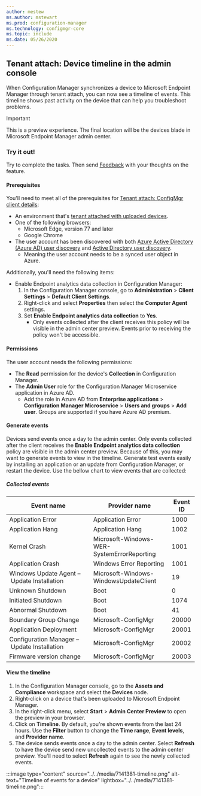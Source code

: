 ```yaml
---
author: mestew
ms.author: mstewart
ms.prod: configuration-manager
ms.technology: configmgr-core
ms.topic: include
ms.date: 05/26/2020
---
```


## Tenant attach: Device timeline in the admin console
<!--7141381-->
When Configuration Manager synchronizes a device to Microsoft Endpoint Manager through tenant attach, you can now see a timeline of events. This timeline shows past activity on the device that can help you troubleshoot problems.

> [!Important]
> This is a preview experience. The final location will be the devices blade in Microsoft Endpoint Manager admin center.

### Try it out!

Try to complete the tasks. Then send [Feedback](../../technical-preview-2003.md#bkmk_feedback) with your thoughts on the feature.

#### Prerequisites

You'll need to meet all of the prerequisites for [Tenant attach: ConfigMgr client details](../../technical-preview-2004#bkmk_mem):

- An environment that's [tenant attached with uploaded devices](../../../../../tenant-attach/device-sync-actions.md).
- One of the following browsers:
  - Microsoft Edge, version 77 and later
  - Google Chrome
- The user account has been discovered with both [Azure Active Directory (Azure AD) user discovery](../../../../servers/deploy/configure/about-discovery-methods.md#azureaddisc) and [Active Directory user discovery](../../../../servers/deploy/configure/about-discovery-methods.md#bkmk_aboutUser).
  - Meaning the user account needs to be a synced user object in Azure.

Additionally, you'll need the following items:

- Enable Endpoint analytics data collection in Configuration Manager:
   1. In the Configuration Manager console, go to **Administration** > **Client Settings** > **Default Client Settings**.
   1. Right-click and select **Properties** then select the **Computer Agent** settings.
   1. Set **Enable Endpoint analytics data collection** to **Yes**.
      - Only events collected after the client receives this policy will be visible in the admin center preview. Events prior to receiving the policy won't be accessible.

#### Permissions

The user account needs the following permissions:

- The **Read** permission for the device's **Collection** in Configuration Manager.
- The **Admin User** role for the Configuration Manager Microservice application in Azure AD.
  - Add the role in Azure AD from **Enterprise applications** > **Configuration Manager Microservice** > **Users and groups** > **Add user**. Groups are supported if you have Azure AD premium.


#### Generate events

Devices send events once a day to the admin center. Only events collected after the client receives the **Enable Endpoint analytics data collection** policy are visible in the admin center preview. Because of this, you may want to generate events to view in the timeline. Generate test events easily by installing an application or an update from Configuration Manager, or restart the device. Use the bellow chart to view events that are collected:

##### Collected events

|Event name|Provider name|Event ID|
|---|---|---|
|Application Error|Application Error|1000|
|Application Hang|Application Hang|1002|
|Kernel Crash|Microsoft-Windows-WER-SystemErrorReporting|1001|
|Application Crash|Windows Error Reporting|1001|
|Windows Update Agent – Update Installation|Microsoft-Windows-WindowsUpdateClient|19|
|Unknown Shutdown|Boot|0|
|Initiated Shutdown|Boot|1074|
|Abnormal Shutdown|Boot|41|
|Boundary Group Change|Microsoft-ConfigMgr|20000|
|Application Deployment|Microsoft-ConfigMgr|20001|
|Configuration Manager – Update Installation|Microsoft-ConfigMgr|20002|
|Firmware version change|Microsoft-ConfigMgr|20003|

#### View the timeline

1. In the Configuration Manager console, go to the **Assets and Compliance** workspace and select the **Devices** node.
1. Right-click on a device that's been uploaded to Microsoft Endpoint Manager.
1. In the right-click menu, select **Start** > **Admin Center Preview** to open the preview in your browser.
1. Click on **Timeline**. By default, you're shown events from the last 24 hours. Use the **Filter** button to change the **Time range**, **Event levels**, and **Provider name**.
1. The device sends events once a day to the admin center. Select **Refresh** to have the device send new uncollected events to the admin center preview. You'll need to select **Refresh** again to see the newly collected events.

:::image type="content" source="../../media/7141381-timeline.png" alt-text="Timeline of events for a device" lightbox="../../media/7141381-timeline.png":::
